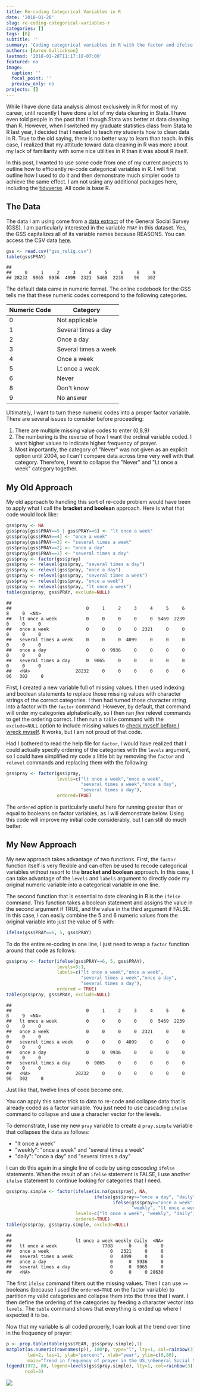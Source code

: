```yaml
---
title: Re-coding Categorical Variables in R
date: '2018-01-28'
slug: re-coding-categorical-variables-r
categories: []
tags: [R]
subtitle: ''
summary: 'Coding categorical variables in R with the factor and ifelse command'
authors: [Aaron Gullickson]
lastmod: '2018-01-28T11:17:18-07:00'
featured: no
image:
  caption: ''
  focal_point: ''
  preview_only: no
projects: []
---
```


While I have done data analysis almost exclusively in R for most of my career, until recently I have done a lot of my data cleaning in Stata. I have even told people in the past that I though Stata was better at data cleaning than R. However, when I switched my graduate statistics class from Stata to R last year, I decided that I needed to teach my students how to clean data in R. True to the old saying, there is no better way to learn than teach. In this case, I realized that my attitude toward data cleaning in R was more about my lack of familiarity with some nice utilities in R than it was about R itself. 

In this post, I wanted to use some code from one of my current projects to outline how to efficiently re-code categorical variables in R. I will first outline how I used to do it and then demonstrate much simpler code to achieve the same effect. I am not using any additional packages here, including the [tidyverse](https://www.tidyverse.org/). All code is base R.

## The Data

The data I am using come from a [data extract](https://gssdataexplorer.norc.org/projects/40124) of the General Social Survey (GSS). I am particularly interested in the variable `PRAY` in this dataset. Yes, the GSS capitalizes all of its variable names because REASONS. You can access the CSV data [here](/other/gss_relig.csv). 


```r
gss <- read.csv("gss_relig.csv")
table(gss$PRAY)
```

```
## 
##     0     1     2     3     4     5     6     8     9 
## 28232  9065  9936  4099  2321  5469  2239    96   302
```

The default data came in numeric format. The online codebook for the GSS tells me that these numeric codes correspond to the following categories. 

Numeric Code | Category
-------------|---------------------------------------------
0            | Not applicable
1            | Several times a day
2            | Once a day
3            | Several times a week
4            | Once a week
5            | Lt once a week
6            | Never
8            | Don't know
9            | No answer

Ultimately, I want to turn these numeric codes into a proper factor variable. There are several issues to consider before proceeding:

1. There are multiple missing value codes to enter (0,8,9)
2. The numbering is the reverse of how I want the ordinal variable coded. I want higher values to indicate higher frequency of prayer.
3. Most importantly, the category of "Never" was not given as an explicit option until 2004, so I can't compare data across time very well with that category. Therefore, I want to collapse the "Never" and "Lt once a week" category together. 

## My Old Approach

My old approach to handling this sort of re-code problem would have been to apply what I call the **bracket and boolean** approach. Here is what that code would look like: 


```r
gss$pray <- NA
gss$pray[gss$PRAY==5 | gss$PRAY==6] <- "lt once a week"
gss$pray[gss$PRAY==4] <- "once a week"
gss$pray[gss$PRAY==3] <- "several times a week"
gss$pray[gss$PRAY==2] <- "once a day"
gss$pray[gss$PRAY==1] <- "several times a day"
gss$pray <- factor(gss$pray)
gss$pray <- relevel(gss$pray, "several times a day")
gss$pray <- relevel(gss$pray, "once a day")
gss$pray <- relevel(gss$pray, "several times a week")
gss$pray <- relevel(gss$pray, "once a week")
gss$pray <- relevel(gss$pray, "lt once a week")
table(gss$pray, gss$PRAY, exclude=NULL)
```

```
##                       
##                            0     1     2     3     4     5     6     8     9  <NA>
##   lt once a week           0     0     0     0     0  5469  2239     0     0     0
##   once a week              0     0     0     0  2321     0     0     0     0     0
##   several times a week     0     0     0  4099     0     0     0     0     0     0
##   once a day               0     0  9936     0     0     0     0     0     0     0
##   several times a day      0  9065     0     0     0     0     0     0     0     0
##   <NA>                 28232     0     0     0     0     0     0    96   302     0
```

First, I created a new variable full of missing values. I then used indexing and boolean statements to replace those missing values with character strings of the correct categories. I then had turned those character string into a factor with the `factor` command. However, by default, that command will order my categories alphabetically, so I then ran *five* relevel commands to get the ordering correct. I then run a `table` command with the `exclude=NULL` option to include missing values to [check myself before I wreck myself](https://www.youtube.com/watch?v=bCY9L3Xidoo). It works, but I am not proud of that code. 

Had I bothered to read the help file for `factor`, I would have realized that I could actually specify ordering of the categories with the `levels` argument, so I could have simplified my code a little bit by removing the `factor` and `relevel` commands and replacing them with the following:


```r
gss$pray <- factor(gss$pray,
                   levels=c("lt once a week","once a week",
                            "several times a week","once a day",
                            "several times a day"),
                   ordered=TRUE)
```

The `ordered` option is particularly useful here for running greater than or equal to booleans on factor variables, as I will demonstrate below. Using this code will improve my initial code considerably, but I can still do much better. 

## My New Approach

My new approach takes advantage of two functions. First, the `factor` function itself is very flexible and can often be used to recode categorical variables without resort to the **bracket and boolean** approach. In this case, I can take advantage of the `levels` and `labels` argument to directly code my original numeric variable into a categorical variable in one line. 

The second function that is essential to date cleaning in R is the `ifelse` command. This function takes a boolean statement and assigns the value in the second argument if TRUE, and the value in the third argument if FALSE. In this case, I can easily combine the 5 and 6 numeric values from the original variable into just the value of 5 with:


```r
ifelse(gss$PRAY==6, 5, gss$PRAY)
```

To do the entire re-coding in one line, I just need to wrap a `factor` function around that code as follows: 


```r
gss$pray <- factor(ifelse(gss$PRAY==6, 5, gss$PRAY), 
                   levels=5:1,
                   labels=c("lt once a week","once a week",
                            "several times a week","once a day",
                            "several times a day"), 
                   ordered = TRUE)
table(gss$pray, gss$PRAY, exclude=NULL)
```

```
##                       
##                            0     1     2     3     4     5     6     8     9  <NA>
##   lt once a week           0     0     0     0     0  5469  2239     0     0     0
##   once a week              0     0     0     0  2321     0     0     0     0     0
##   several times a week     0     0     0  4099     0     0     0     0     0     0
##   once a day               0     0  9936     0     0     0     0     0     0     0
##   several times a day      0  9065     0     0     0     0     0     0     0     0
##   <NA>                 28232     0     0     0     0     0     0    96   302     0
```

Just like that, twelve lines of code become one. 

You can apply this same trick to data to re-code and collapse data that is already coded as a factor variable. You just need to use cascading `ifelse` command to collapse and use a character vector for the levels.

To demonstrate, I use my new `pray` variable to create a `pray.simple` variable that collapses the data as follows:

- "lt once a week"
- "weekly": "once a week" and "several times a week"
- "daily": "once a day" and "several times a day"

I can do this again in a single line of code by using *cascading* `ifelse` statements. When the result of an `ifelse` statement is FALSE, I use another `ifelse` statement to continue looking for categories that I need. 


```r
gss$pray.simple <- factor(ifelse(is.na(gss$pray), NA,
                                 ifelse(gss$pray>="once a day", "daily",
                                        ifelse(gss$pray>="once a week",
                                               "weekly", "lt once a week"))),
                          levels=c("lt once a week", "weekly", "daily"), 
                          ordered=TRUE)
table(gss$pray, gss$pray.simple, exclude=NULL)
```

```
##                       
##                        lt once a week weekly daily  <NA>
##   lt once a week                 7708      0     0     0
##   once a week                       0   2321     0     0
##   several times a week              0   4099     0     0
##   once a day                        0      0  9936     0
##   several times a day               0      0  9065     0
##   <NA>                              0      0     0 28630
```

The first `ifelse` command filters out the missing values. Then I can use `>=` booleans (because I used the `ordered=TRUE` on the factor variable) to partition my valid categories and collapse them into the three that I want. I then define the ordering of the categories by feeding a character vector into `levels`. The `table` command shows that everything is ended up where I expected it to be. 

Now that my variable is all coded properly, I can look at the trend over time in the frequency of prayer:


```r
p <- prop.table(table(gss$YEAR, gss$pray.simple),1)
matplot(as.numeric(rownames(p)), 100*p, type="l", lty=1, col=rainbow(3),
        lwd=2, las=1, ylab="percent", xlab="year", ylim=c(0,80),
        main="Trend in frequency of prayer in the US,\nGeneral Social Survey")
legend(1972, 80, legend=levels(gss$pray.simple), lty=1, col=rainbow(3),
       ncol=3)
```

![](/img/trend-1.png)
